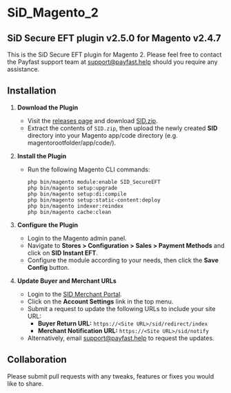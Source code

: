 # SiD_Magento_2

## SiD Secure EFT plugin v2.5.0 for Magento v2.4.7

This is the SiD Secure EFT plugin for Magento 2. Please feel free to contact the Payfast support team at
support@payfast.help should you require any assistance.

## Installation

1. **Download the Plugin**

    - Visit the [releases page](https://github.com/SiD-Secure-EFT/SiD_Magento_2/releases) and
      download [SID.zip](https://github.com/SiD-Secure-EFT/SiD_Magento_2/releases/download/v2.5.0/SID.zip).
    - Extract the contents of `SID.zip`, then upload the newly created **SID** directory into your Magento
      app/code directory (e.g. magentorootfolder/app/code/).

2. **Install the Plugin**

    - Run the following Magento CLI commands:
      ```console
      php bin/magento module:enable SID_SecureEFT
      php bin/magento setup:upgrade
      php bin/magento setup:di:compile
      php bin/magento setup:static-content:deploy
      php bin/magento indexer:reindex
      php bin/magento cache:clean
      ```
3. **Configure the Plugin**

    - Login to the Magento admin panel.
    - Navigate to **Stores > Configuration > Sales > Payment Methods** and click on
      **SID Instant EFT**.
    - Configure the module according to your needs, then click the **Save Config** button.

4. **Update Buyer and Merchant URLs**

    - Login to the [SID Merchant Portal](https://merchant.sidpayment.com/).
    - Click on the **Account Settings** link in the top menu.
    - Submit a request to update the following URLs to include your site URL:
        - **Buyer Return URL:** `https://<Site URL>/sid/redirect/index`
        - **Merchant Notification URL:** `https://<Site URL>/sid/notify`
    - Alternatively, email support@payfast.help to request the updates.

## Collaboration

Please submit pull requests with any tweaks, features or fixes you would like to share.
